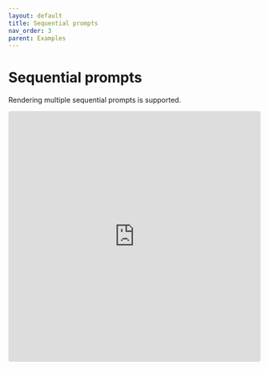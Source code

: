 ```yaml
---
layout: default
title: Sequential prompts
nav_order: 3
parent: Examples
---
```


# Sequential prompts

Rendering multiple sequential prompts is supported.

<iframe src="https://codesandbox.io/embed/useprompt-sequential-vojo7?fontsize=13&hidenavigation=1&theme=light&view=editor&module=/src/App.js,/src/Prompt.js,/src/styles.css"
  style="width:100%; height:500px; border:0; border-radius: 4px; overflow:hidden;"
  title="usePrompt sequential"
  allow="accelerometer; ambient-light-sensor; camera; encrypted-media; geolocation; gyroscope; hid; microphone; midi; payment; usb; vr; xr-spatial-tracking"
  sandbox="allow-forms allow-modals allow-popups allow-presentation allow-same-origin allow-scripts"
></iframe>
